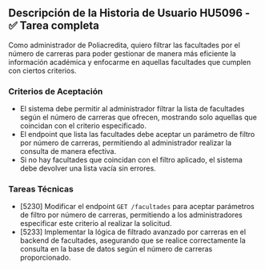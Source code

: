 ## Descripción de la Historia de Usuario HU5096 - ✅ Tarea completa
 Como administrador de Poliacredita, quiero filtrar las facultades por el número de carreras para poder gestionar de manera más eficiente la información académica y enfocarme en aquellas facultades que cumplen con ciertos criterios.
 ### Criterios de Aceptación
- El sistema debe permitir al administrador filtrar la lista de facultades según el número de carreras que ofrecen, mostrando solo aquellas que coincidan con el criterio especificado.
- El endpoint que lista las facultades debe aceptar un parámetro de filtro por número de carreras, permitiendo al administrador realizar la consulta de manera efectiva.
- Si no hay facultades que coincidan con el filtro aplicado, el sistema debe devolver una lista vacía sin errores.
 ### Tareas Técnicas
- [5230] Modificar el endpoint `GET /facultades` para aceptar parámetros de filtro por número de carreras, permitiendo a los administradores especificar este criterio al realizar la solicitud.
- [5233] Implementar la lógica de filtrado avanzado por carreras en el backend de facultades, asegurando que se realice correctamente la consulta en la base de datos según el número de carreras proporcionado.
